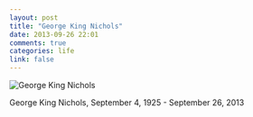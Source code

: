 ```yaml
---
layout: post
title: "George King Nichols"
date: 2013-09-26 22:01
comments: true
categories: life
link: false
---
```

![George King Nichols](/images/gkn.jpg)

George King Nichols, September 4, 1925 - September 26, 2013
